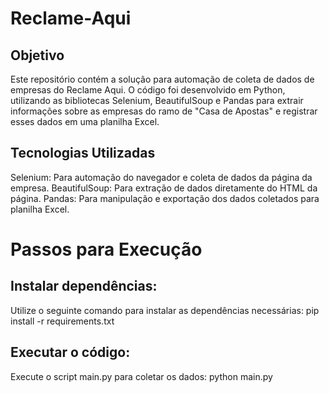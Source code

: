 # Reclame-Aqui

## Objetivo
Este repositório contém a solução para automação de coleta de dados de empresas do Reclame Aqui. O código foi desenvolvido em Python, utilizando as bibliotecas Selenium, BeautifulSoup e Pandas para extrair informações sobre as empresas do ramo de "Casa de Apostas" e registrar esses dados em uma planilha Excel.

## Tecnologias Utilizadas
Selenium: Para automação do navegador e coleta de dados da página da empresa.
BeautifulSoup: Para extração de dados diretamente do HTML da página.
Pandas: Para manipulação e exportação dos dados coletados para planilha Excel.

# Passos para Execução
## Instalar dependências:
Utilize o seguinte comando para instalar as dependências necessárias:
pip install -r requirements.txt

## Executar o código:
Execute o script main.py para coletar os dados:
python main.py
